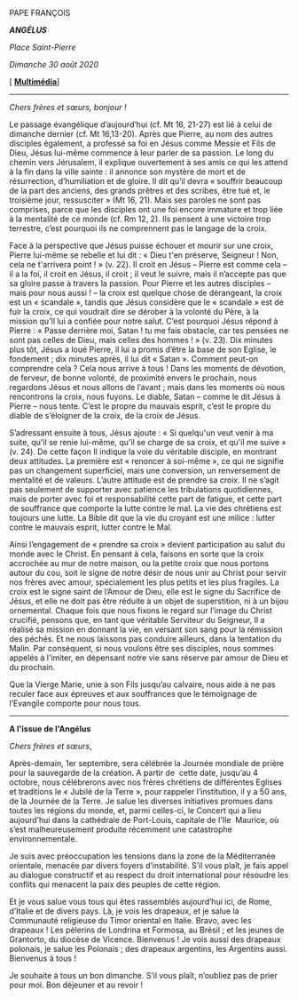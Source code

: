 PAPE FRANÇOIS

***ANGÉLUS***

*Place Saint-Pierre*

*Dimanche 30 août 2020*

[ **[Multimédia](http://w2.vatican.va/content/francesco/fr/events/event.dir.html/content/vaticanevents/fr/2020/8/30/angelus.html)**]

* * *

*Chers frères et sœurs, bonjour !*

Le passage évangélique d’aujourd’hui (cf. Mt 16, 21-27) est lié à celui de dimanche dernier (cf. Mt 16,13-20). Après que Pierre, au nom des autres disciples également, a professé sa foi en Jésus comme Messie et Fils de Dieu, Jésus lui-même commence à leur parler de sa passion. Le long du chemin vers Jérusalem, il explique ouvertement à ses amis ce qui les attend à la fin dans la ville sainte : il annonce son mystère de mort et de résurrection, d’humiliation et de gloire. Il dit qu’il devra « souffrir beaucoup de la part des anciens, des grands prêtres et des scribes, être tué et, le troisième jour, ressusciter » (Mt 16, 21). Mais ses paroles ne sont pas comprises, parce que les disciples ont une foi encore immature et trop liée à la mentalité de ce monde (cf. Rm 12, 2). Ils pensent à une victoire trop terrestre, c’est pourquoi ils ne comprennent pas le langage de la croix.

Face à la perspective que Jésus puisse échouer et mourir sur une croix, Pierre lui-même se rebelle et lui dit : « Dieu t'en préserve, Seigneur ! Non, cela ne t'arrivera point ! » (v. 22). Il croit en Jésus – Pierre est comme cela – il a la foi, il croit en Jésus, il croit ; il veut le suivre, mais il n’accepte pas que sa gloire passe à travers la passion. Pour Pierre et les autres disciples – mais pour nous aussi ! – la croix est quelque chose de dérangeant, la croix est un « scandale », tandis que Jésus considère que le « scandale » est de fuir la croix, ce qui voudrait dire se dérober à la volonté du Père, à la mission qu’Il lui a confiée pour notre salut. C’est pourquoi Jésus répond à Pierre : « Passe derrière moi, Satan ! tu me fais obstacle, car tes pensées ne sont pas celles de Dieu, mais celles des hommes ! » (v. 23). Dix minutes plus tôt, Jésus a loué Pierre, il lui a promis d’être la base de son Eglise, le fondement ; dix minutes après, il lui dit « Satan ». Comment peut-on comprendre cela ? Cela nous arrive à tous ! Dans les moments de dévotion, de ferveur, de bonne volonté, de proximité envers le prochain, nous regardons Jésus et nous allons de l’avant ; mais dans les moments où nous rencontrons la croix, nous fuyons. Le diable, Satan – comme le dit Jésus à Pierre – nous tente. C’est le propre du mauvais esprit, c’est le propre du diable de s’éloigner de la croix, de la croix de Jésus.

S’adressant ensuite à tous, Jésus ajoute : « Si quelqu'un veut venir à ma suite, qu'il se renie lui-même, qu'il se charge de sa croix, et qu'il me suive » (v. 24). De cette façon Il indique la voie du véritable disciple, en montrant deux attitudes. La première est « renoncer à soi-même », ce qui ne signifie pas un changement superficiel, mais une conversion, un renversement de mentalité et de valeurs. L’autre attitude est de prendre sa croix. Il ne s’agit pas seulement de supporter avec patience les tribulations quotidiennes, mais de porter avec foi et responsabilité cette part de fatigue, et cette part de souffrance que comporte la lutte contre le mal. La vie des chrétiens est toujours une lutte. La Bible dit que la vie du croyant est une milice : lutter contre le mauvais esprit, lutter contre le Mal.

Ainsi l’engagement de « prendre sa croix » devient participation au salut du monde avec le Christ. En pensant à cela, faisons en sorte que la croix accrochée au mur de notre maison, ou la petite croix que nous portons autour du cou, soit le signe de notre désir de nous unir au Christ pour servir nos frères avec amour, spécialement les plus petits et les plus fragiles. La croix est le signe saint de l’Amour de Dieu, elle est le signe du Sacrifice de Jésus, et elle ne doit pas être réduite à un objet de superstition, ni à un bijou ornemental. Chaque fois que nous fixons le regard sur l’image du Christ crucifié, pensons que, en tant que véritable Serviteur du Seigneur, Il a réalisé sa mission en donnant la vie, en versant son sang pour la rémission des péchés. Et ne nous laissons pas conduire ailleurs, dans la tentation du Malin. Par conséquent, si nous voulons être ses disciples, nous sommes appelés à l’imiter, en dépensant notre vie sans réserve par amour de Dieu et du prochain.

Que la Vierge Marie, unie à son Fils jusqu’au calvaire, nous aide à ne pas reculer face aux épreuves et aux souffrances que le témoignage de l’Evangile comporte pour nous tous.

* * *

**A l'issue de l'Angélus**

*Chers frères et sœurs*,

Après-demain, 1er septembre, sera célébrée la Journée mondiale de prière pour la sauvegarde de la création. A partir de  cette date, jusqu’au 4 octobre, nous célébrerons avec nos frères chrétiens de différentes Eglises et traditions le « Jubilé de la Terre », pour rappeler l’institution, il y a 50 ans, de la Journée de la Terre. Je salue les diverses initiatives promues dans toutes les régions du monde, et, parmi celles-ci, le Concert qui a lieu aujourd’hui dans la cathédrale de Port-Louis, capitale de l'Ile  Maurice, où s’est malheureusement produite récemment une catastrophe environnementale.

Je suis avec préoccupation les tensions dans la zone de la Méditerranée orientale, menacée par divers foyers d’instabilité. S’il vous plaît, je fais appel au dialogue constructif et au respect du droit international pour résoudre les conflits qui menacent la paix des peuples de cette région.

Et je vous salue vous tous qui êtes rassemblés aujourd’hui ici, de Rome, d’Italie et de divers pays. Là, je vois les drapeaux, et je salue la Communauté religieuse du Timor oriental en Italie. Bravo, avec les drapeaux ! Les pèlerins de Londrina et Formosa, au Brésil ; et les jeunes de Grantorto, du diocèse de Vicence. Bienvenus ! Je vois aussi des drapeaux polonais, je salue les Polonais ; des drapeaux argentins, les Argentins aussi. Bienvenus à tous !

Je souhaite à tous un bon dimanche. S’il vous plaît, n’oubliez pas de prier pour moi. Bon déjeuner et au revoir !